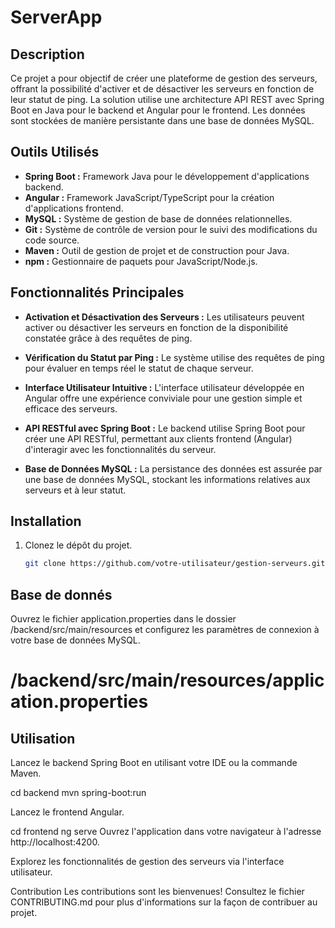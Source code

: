 # ServerApp

## Description

Ce projet a pour objectif de créer une plateforme de gestion des serveurs, offrant la possibilité d'activer et de désactiver les serveurs en fonction de leur statut de ping.
La solution utilise une architecture API REST avec Spring Boot en Java pour le backend et Angular pour le frontend. Les données sont stockées de manière persistante dans une base de données MySQL.

## Outils Utilisés

- **Spring Boot :** Framework Java pour le développement d'applications backend.
- **Angular :** Framework JavaScript/TypeScript pour la création d'applications frontend.
- **MySQL :** Système de gestion de base de données relationnelles.
- **Git :** Système de contrôle de version pour le suivi des modifications du code source.
- **Maven :** Outil de gestion de projet et de construction pour Java.
- **npm :** Gestionnaire de paquets pour JavaScript/Node.js.

## Fonctionnalités Principales

- **Activation et Désactivation des Serveurs :** Les utilisateurs peuvent activer ou désactiver les serveurs en fonction de la disponibilité constatée grâce à des requêtes de ping.

- **Vérification du Statut par Ping :** Le système utilise des requêtes de ping pour évaluer en temps réel le statut de chaque serveur.

- **Interface Utilisateur Intuitive :** L'interface utilisateur développée en Angular offre une expérience conviviale pour une gestion simple et efficace des serveurs.

- **API RESTful avec Spring Boot :** Le backend utilise Spring Boot pour créer une API RESTful, permettant aux clients frontend (Angular) d'interagir avec les fonctionnalités du serveur.

- **Base de Données MySQL :** La persistance des données est assurée par une base de données MySQL, stockant les informations relatives aux serveurs et à leur statut.

## Installation

1. Clonez le dépôt du projet.
   ```bash
   git clone https://github.com/votre-utilisateur/gestion-serveurs.git
   
## Base de donnés
Ouvrez le fichier application.properties dans le dossier /backend/src/main/resources et configurez les paramètres de connexion à votre base de données MySQL.
# /backend/src/main/resources/application.properties

## Utilisation
Lancez le backend Spring Boot en utilisant votre IDE ou la commande Maven.

cd backend
mvn spring-boot:run


Lancez le frontend Angular.

cd frontend
ng serve
Ouvrez l'application dans votre navigateur à l'adresse http://localhost:4200.

Explorez les fonctionnalités de gestion des serveurs via l'interface utilisateur.

Contribution
Les contributions sont les bienvenues! Consultez le fichier CONTRIBUTING.md pour plus d'informations sur la façon de contribuer au projet.



